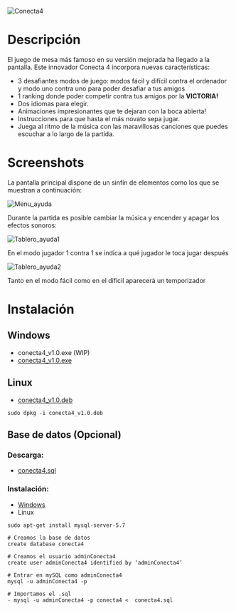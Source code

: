 ![Conecta4](https://github.com/anderct105/conecta4/blob/feature/readme/src/main/resources/imagenes/Conecta4_Logo.png)

# Descripción

El juego de mesa más famoso en su versión mejorada ha
llegado a la pantalla. Este innovador Conecta 4 incorpora nuevas características:

- 3 desafiantes modos de juego: modos fácil y difícil contra el ordenador y modo uno contra uno para poder desafiar a tus amigos
- 1 ranking donde poder competir contra tus amigos por la **VICTORIA!**
- Dos idiomas para elegir.
- Animaciones impresionantes que te dejaran con la boca abierta!
- Instrucciones para que hasta el más novato sepa jugar.
- Juega al ritmo de la música con las maravillosas canciones que puedes escuchar a lo largo de la partida.

# Screenshots

La pantalla principal dispone de un sinfín de elementos como los que
se muestran a continuación:

![Menu_ayuda](https://github.com/anderct105/conecta4/blob/feature/readme/src/main/resources/imagenes/menu_ayuda.png)

Durante la partida es posible cambiar la música y encender y apagar los efectos sonoros:

![Tablero_ayuda1](https://github.com/anderct105/conecta4/blob/feature/readme/src/main/resources/imagenes/Tablero.png)

En el modo jugador 1 contra 1 se indica a qué jugador le toca jugar después

![Tablero_ayuda2](https://github.com/anderct105/conecta4/blob/feature/readme/src/main/resources/imagenes/tablero_ayuda2.png)

Tanto en el modo fácil como en el difícil aparecerá un temporizador

# Instalación
## Windows
- conecta4_v1.0.exe (WIP)
- <a href='https://github.com/anderct105/conecta4/raw/feature/readme/src/main/resources/ejecutables/setup_conecta4_v1.0.exe'>conecta4_v1.0.exe</a>
## Linux
- <a href='https://github.com/anderct105/conecta4/raw/feature/readme/src/main/resources/ejecutables/conecta4_1.0_all.deb'>conecta4_v1.0.deb</a>
```
sudo dpkg -i conecta4_v1.0.deb
```
## Base de datos (Opcional)
### Descarga:
- <a href='https://github.com/anderct105/conecta4/raw/feature/readme/src/main/resources/conecta4.sql'>conecta4.sql</a>
### Instalación:
  - <a href='https://dev.mysql.com/downloads/mysql/'>Windows</a>
  - Linux
```
sudo apt-get install mysql-server-5.7
```
```
# Creamos la base de datos
create database conecta4

# Creamos el usuario adminConecta4
create user adminConecta4 identified by ‘adminConecta4’

# Entrar en mySQL como adminConecta4
mysql -u adminConecta4 -p

# Importamos el .sql
- mysql -u adminConecta4 -p conecta4 <  conecta4.sql
```


